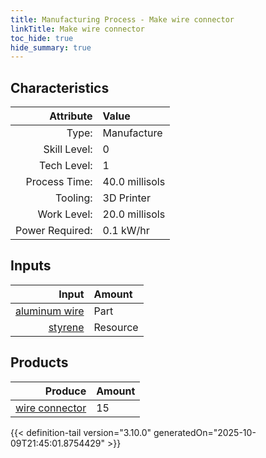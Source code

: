 ```yaml
---
title: Manufacturing Process - Make wire connector
linkTitle: Make wire connector
toc_hide: true
hide_summary: true
---
```

<!-- This is generated by the MarsSim HelpGenertor, do not edit. -->


## Characteristics

| Attribute      | Value |
|--------:|:------|
|Type:|Manufacture|
|Skill Level:|0|
|Tech Level:|1|
|Process Time:|40.0 millisols|
|Tooling:|3D Printer|
|Work Level:|20.0 millisols|
|Power Required:|0.1 kW/hr|

## Inputs

| Input      | Amount |
|--------:|:------|
|[aluminum wire](/docs/definitions/part/aluminum-wire)|Part|1|
|[styrene](/docs/definitions/resource/styrene)|Resource|0.5 kg|

## Products


| Produce      | Amount |
|--------:|:------|
|[wire connector](/docs/definitions/part/wire-connector)|15|



{{< definition-tail version="3.10.0" generatedOn="2025-10-09T21:45:01.8754429" >}}



